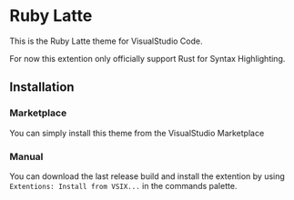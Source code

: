 # Ruby Latte
This is the Ruby Latte theme for VisualStudio Code.

For now this extention only officially support Rust for Syntax Highlighting.

## Installation

### Marketplace
You can simply install this theme from the VisualStudio Marketplace

### Manual
You can download the last release build and install the extention by using `Extentions: Install from VSIX...` in the commands palette.
